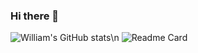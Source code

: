 ### Hi there 👋
![William's GitHub stats](https://github-readme-stats.vercel.app/api?username=wi2liamalpha&show_icons=true&theme=highcontrast&hide=contribs)\n
![Readme Card](https://github-readme-stats.vercel.app/api/pin/?username=wi2liamalpha&repo=assignment2_onemanarmy&theme=dark)
<!--
**wi2liamalpha/wi2liamalpha** is a ✨ _special_ ✨ repository because its `README.md` (this file) appears on your GitHub profile.

Here are some ideas to get you started:

- 🔭 I’m currently working on ...
- 🌱 I’m currently learning ...
- 👯 I’m looking to collaborate on ...
- 🤔 I’m looking for help with ...
- 💬 Ask me about ...
- 📫 How to reach me: ...
- 😄 Pronouns: ...
- ⚡ Fun fact: ...
-->
